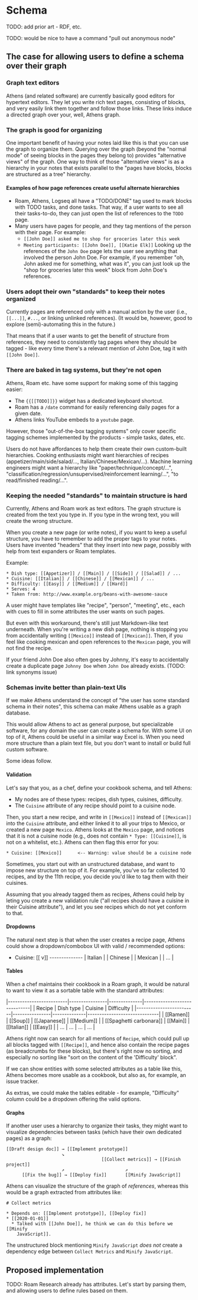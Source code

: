# Schema

TODO: add prior art - RDF, etc.

TODO: would be nice to have a command "pull out anonymous node"

## The case for allowing users to define a schema over their graph

### Graph text editors

Athens (and related software) are currently basically good editors for hypertext
editors. They let you write rich text pages, consisting of blocks, and very
easily link them together and follow those links. These links induce a directed
graph over your, well, Athens graph.

### The graph is good for organizing

One important benefit of having your notes laid like this is that you can use
the graph to organize them. Querying over the graph (beyond the "normal mode" of
seeing blocks in the pages they belong to) provides "alternative views" of the
graph. One way to think of those "alternative views" is as a hierarchy in your
notes that exists parallel to the "pages have blocks, blocks are structured as a
tree" hierarchy.

#### Examples of how page references create useful alternate hierarchies

* Roam, Athens, Logseq all have a "TODO/DONE" tag used to mark blocks with TODO
  tasks, and done tasks. That way, if a user wants to see all their tasks-to-do,
  they can just open the list of references to the `TODO` page.
* Many users have pages for people, and they tag mentions of the person with
  their page. For example:
  * `[[John Doe]] asked me to shop for groceries later this week`
  * `Meeting participants: [[John Doe]], [[Katie Elk]]`
  Looking up the references of the `John Doe` page lets the user see anything
  that involved the person John Doe. For example, if you remember "oh, John
  asked me for something, what was it", you can just look up the "shop for
  groceries later this week" block from John Doe's references.

### Users adopt their own "standards" to keep their notes organized

Currently pages are referenced only with a manual action by the user (i.e.,
`[[...]]`, `#...`, or linking unlinked references). (It would be, however, good
to explore (semi)-automating this in the future.)

That means that if a user wants to get the benefit of structure from references,
they need to consistently tag pages where they should be tagged - like every
time there's a relevant mention of John Doe, tag it with `[[John Doe]]`.

### There are baked in tag systems, but they're not open

Athens, Roam etc. have some support for making some of this tagging easier:

* The `{{[[TODO]]}}` widget has a dedicated keyboard shortcut.
* Roam has a `/date` command for easily referencing daily pages for a given date.
* Athens links YouTube embeds to a `youtube` page.

However, those "out-of-the-box tagging systems" only cover specific tagging
schemes implemented by the products - simple tasks, dates, etc.

Users do not have affordances to help them create their own custom-built
hierarchies. Cooking enthusiasts might want hierarchies of recipes
(appetizer/main/side/salad/..., Italian/Chinese/Mexican/...). Machine learning
engineers might want a hierarchy like "paper/technique/concept/...",
"classification/regression/unsupervised/reinforcement learning/...", "to
read/finished reading/...".

### Keeping the needed "standards" to maintain structure is hard

Currently, Athens and Roam work as text editors. The graph structure is created
from the text you type in. If you type in the wrong text, you will create the
wrong structure.

When you create a new page (or write notes), if you want to keep a useful
structure, you have to remember to add the proper tags to your notes. Users have
invented "headers" that they insert into new page, possibly with help from
text expanders or Roam templates.

Example:

```
* Dish type: [[Appetizer]] / [[Main]] / [[Side]] / [[Salad]] / ...
* Cuisine: [[Italian]] / [[Chinese]] / [[Mexican]] / ...
* Difficulty: [[Easy]] / [[Medium]] / [[Hard]]
* Serves: 4
* Taken from: http://www.example.org/beans-with-awesome-sauce
```

A user might have templates like "recipe", "person", "meeting", etc., each with
cues to fill in some attributes the user wants on such pages.

But even with this workaround, there's still just Markdown-like text underneath.
When you're writing a new dish page, nothing is stopping you from accidentally
writing `[[Mexico]]` instead of `[[Mexican]]`. Then, if you feel like cooking
mexican and open references to the `Mexican` page, you will not find the recipe.

If your friend John Doe also often goes by Johnny, it's easy to accidentally
create a duplicate page `Johnny Doe` when `John Doe` already exists. (TODO:
link synonyms issue)

### Schemas invite better than plain-text UIs

If we make Athens understand the concept of "the user has some standard schema
in their notes", this schema can make Athens usable as a graph database.

This would allow Athens to act as general purpose, but specializable software,
for any domain the user can create a schema for. With some UI on top of it,
Athens could be useful in a similar way Excel is. When you need more structure
than a plain text file, but you don't want to install or build full custom
software.

Some ideas follow.

#### Validation

Let's say that you, as a chef, define your cookbook schema, and tell Athens:

* My nodes are of these types: recipes, dish types, cuisines, difficulty.
* The `Cuisine` attribute of any recipe should point to a cuisine node.

Then, you start a new recipe, and write in `[[Mexico]]` instead of `[[Mexican]]`
into the `Cuisine` attribute, and either linked it to all your trips to Mexico,
or created a new page `Mexico`. Athens looks at the `Mexico` page, and notices
that it is not a cuisine node (e.g., does not contain `* Type: [[Cuisine]]`,
is not on a whitelist, etc.). Athens can then flag this error for you:

```
* Cuisine: [[Mexico]]      <-- Warning: value should be a cuisine node
```

Sometimes, you start out with an unstructured database, and want to impose new
structure on top of it. For example, you've so far collected 10 recipes, and by
the 11th recipe, you decide you'd like to tag them with their cuisines.

Assuming that you already tagged them as recipes, Athens could help by leting
you create a new validation rule ("all recipes should have a cuisine in their
Cuisine attribute"), and let you see recipes which do not yet conform to that.

#### Dropdowns

The natural next step is that when the user creates a recipe page, Athens could
show a dropdown/combobox UI with valid / recommended options:

* Cuisine: [[           v]]
            --------------
	    |    Italian |
	    |    Chinese |
	    |    Mexican |
	    |        ... |

#### Tables

When a chef maintains their cookbook in a Roam graph, it would be natural to
want to view it as a sortable table with the standard attributes:

|-------------------------|----------------|--------------|------------------------------|
| Recipe                  | Dish type      | Cuisine      | Difficulty                   |
|-------------------------|----------------|--------------|------------------------------|
| [[Ramen]]               | [[Soup]]       | [[Japanese]] | [[Medium]]                   |
| [[Spaghetti carbonara]] | [[Main]]       | [[Italian]]  | [[Easy]]                     |
| ...                     | ...            | ...          | ...                          |

Athens right now can search for all mentions of `Recipe`, which could pull up
all blocks tagged with `[[Recipe]]`, and hence also contain the recipe pages (as
breadcrumbs for these blocks), but there's right now no sorting, and especially
no sorting like "sort on the content of the 'Difficulty' block".

If we can show entities with some selected attributes as a table like this,
Athens becomes more usable as a cookbook, but also as, for example, an issue
tracker.

As extras, we could make the tables editable - for example, "Difficulty" column
could be a dropdown offering the valid options.

#### Graphs

If another user uses a hierarchy to organize their tasks, they might want to
visualize dependencies between tasks (which have their own dedicated pages) as
a graph:

```
[[Draft design doc]] → [[Implement prototype]]
				     ↘
                                    [[Collect metrics]] → [[Finish project]]
				     ↗                       ↗
      [[Fix the bug]] → [[Deploy fix]]       [[Minify JavaScript]]
```

Athens can visualize the structure of the graph of *references*, whereas this
would be a graph extracted from attributes like:

```
# Collect metrics

* Depends on: [[Implement prototype]], [[Deploy fix]]
* [[2020-01-01]]
  * Talked with [[John Doe]], he think we can do this before we [[Minify
    JavaScript]].
```

The unstructured block mentioning `Minify JavaScript` *does not* create a
dependency edge between `Collect Metrics` and `Minify JavaScript`.

## Proposed implementation

TODO: Roam Research already has attributes.
Let's start by parsing them, and allowing users to define rules based on them.
